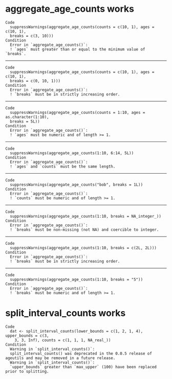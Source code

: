 # aggregate_age_counts works

    Code
      suppressWarnings(aggregate_age_counts(counts = c(10, 1), ages = c(10, 1),
      breaks = c(3, 10)))
    Condition
      Error in `aggregate_age_counts()`:
      ! `ages` must greater than or equal to the minimum value of `breaks`.

---

    Code
      suppressWarnings(aggregate_age_counts(counts = c(10, 1), ages = c(10, 1),
      breaks = c(0, 10, 1)))
    Condition
      Error in `aggregate_age_counts()`:
      ! `breaks` must be in strictly increasing order.

---

    Code
      suppressWarnings(aggregate_age_counts(counts = 1:10, ages = as.character(1:10),
      breaks = 5L))
    Condition
      Error in `aggregate_age_counts()`:
      ! `ages` must be numeric and of length >= 1.

---

    Code
      suppressWarnings(aggregate_age_counts(1:10, 6:14, 5L))
    Condition
      Error in `aggregate_age_counts()`:
      ! `ages` and `counts` must be the same length.

---

    Code
      suppressWarnings(aggregate_age_counts("bob", breaks = 1L))
    Condition
      Error in `aggregate_age_counts()`:
      ! `counts` must be numeric and of length >= 1.

---

    Code
      suppressWarnings(aggregate_age_counts(1:10, breaks = NA_integer_))
    Condition
      Error in `aggregate_age_counts()`:
      ! `breaks` must be non-missing (not NA) and coercible to integer.

---

    Code
      suppressWarnings(aggregate_age_counts(1:10, breaks = c(2L, 2L)))
    Condition
      Error in `aggregate_age_counts()`:
      ! `breaks` must be in strictly increasing order.

---

    Code
      suppressWarnings(aggregate_age_counts(1:10, breaks = "5"))
    Condition
      Error in `aggregate_age_counts()`:
      ! `breaks` must be numeric and of length >= 1.

# split_interval_counts works

    Code
      dat <- split_interval_counts(lower_bounds = c(1, 2, 1, 4), upper_bounds = c(3,
        3, 3, Inf), counts = c(1, 1, 1, NA_real_))
    Condition
      Warning in `split_interval_counts()`:
      split_interval_counts() was deprecated in the 0.0.5 release of ageutils and may be removed in a future release.
      Warning in `split_interval_counts()`:
      `upper_bounds` greater than `max_upper` (100) have been replaced prior to splitting.

